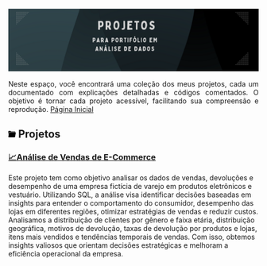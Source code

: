 ![](https://github.com/DuduTrindade/Portifolio/blob/main/Projetos/img/CAPA.png)

<p style="text-align: justify;">
Neste espaço, você encontrará uma coleção dos meus projetos, cada um documentado com explicações detalhadas e códigos 
comentados. O objetivo é tornar cada projeto acessível, facilitando sua compreensão e reprodução. 
<a href = "https://github.com/DuduTrindade/Portifolio?tab=readme-ov-file">Página Inicial</a>
</p>

##  ![](https://github.com/DuduTrindade/Portifolio/blob/main/imagens/pasta.png) Projetos

<h3>
	<a href="https://github.com/DuduTrindade/Portifolio/tree/main/Projetos/Projeto%2001%20-%20An%C3%A1lise%20de%20Vendas">
		📈Análise de Vendas de E-Commerce
	</a>
</h3>
Este projeto tem como objetivo analisar os dados de vendas, devoluções e desempenho de uma empresa fictícia de varejo em 
produtos eletrônicos e vestuário. Utilizando SQL, a análise visa identificar decisões baseadas em insights para entender o 
comportamento do consumidor, desempenho das lojas em diferentes regiões, otimizar estratégias de vendas e reduzir custos. 
Analisamos a distribuição de clientes por gênero e faixa etária, distribuição geográfica, motivos de devolução, taxas de 
devolução por produtos e lojas, itens mais vendidos e tendências temporais de vendas. Com isso, obtemos insights valiosos 
que orientam decisões estratégicas e melhoram a eficiência operacional da empresa.